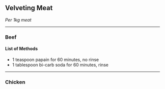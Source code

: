 ## Velveting Meat

*Per 1kg meat*

---

### Beef

#### List of Methods

* 1 teaspoon papain for 60 minutes, no rinse
* 1 tablespoon bi-carb soda for 60 minutes, rinse

---

### Chicken
